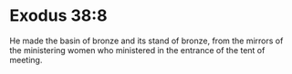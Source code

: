 # Exodus 38:8

He made the basin of bronze and its stand of bronze, from the mirrors of the ministering women who ministered in the entrance of the tent of meeting.
